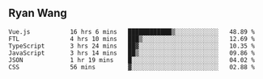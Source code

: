 ## Ryan Wang

<!--START_SECTION:waka-->

```text
Vue.js           16 hrs 6 mins   ████████████▒░░░░░░░░░░░░   48.89 %
FTL              4 hrs 10 mins   ███▒░░░░░░░░░░░░░░░░░░░░░   12.69 %
TypeScript       3 hrs 24 mins   ██▓░░░░░░░░░░░░░░░░░░░░░░   10.35 %
JavaScript       3 hrs 14 mins   ██▒░░░░░░░░░░░░░░░░░░░░░░   09.86 %
JSON             1 hr 19 mins    █░░░░░░░░░░░░░░░░░░░░░░░░   04.02 %
CSS              56 mins         ▓░░░░░░░░░░░░░░░░░░░░░░░░   02.88 %
```

<!--END_SECTION:waka-->

